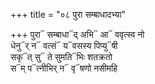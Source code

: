 +++
title = "०८ पुरा सम्बाधादभ्या"

+++
पुरा᳓ सम्बाधा᳓द् अभि᳓ आ᳓ ववृत्स्व नो  
धेनु᳓र् न᳓ वत्सं᳓ य᳓वसस्य पिप्यु᳓षी  
सकृ᳓त् सु᳓ ते सुमति᳓भिः शतक्रतो  
स᳓म् प᳓त्नीभिर् न᳓ वृ᳓षणो नसीमहि